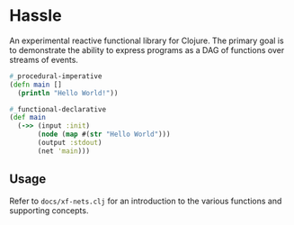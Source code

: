 # Hassle

An experimental reactive functional library for Clojure. The primary goal
is to demonstrate the ability to express programs as a DAG of functions
over streams of events.

```clojure
#_procedural-imperative
(defn main []
  (println "Hello World!"))

#_functional-declarative
(def main
  (->> (input :init)
       (node (map #(str "Hello World")))
       (output :stdout)
       (net 'main)))
```

## Usage

Refer to `docs/xf-nets.clj` for an introduction to the various functions
and supporting concepts.
